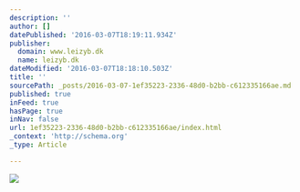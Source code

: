 ```yaml
---
description: ''
author: []
datePublished: '2016-03-07T18:19:11.934Z'
publisher:
  domain: www.leizyb.dk
  name: leizyb.dk
dateModified: '2016-03-07T18:18:10.503Z'
title: ''
sourcePath: _posts/2016-03-07-1ef35223-2336-48d0-b2bb-c612335166ae.md
published: true
inFeed: true
hasPage: true
inNav: false
url: 1ef35223-2336-48d0-b2bb-c612335166ae/index.html
_context: 'http://schema.org'
_type: Article

---
```

![](http://www.leizyb.dk/wp-content/uploads/2015/11/IMG_3219-700x700.jpg)